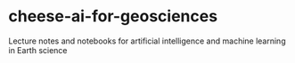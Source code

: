 # cheese-ai-for-geosciences
Lecture notes and notebooks for artificial intelligence and machine learning in Earth science
